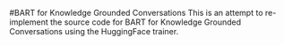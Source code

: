 #BART for Knowledge Grounded Conversations
This is an attempt to re-implement the source code for BART for Knowledge Grounded Conversations using the HuggingFace trainer.
